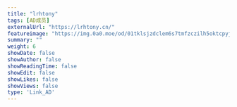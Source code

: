 ```yaml
---
title: "lrhtony"
tags: [AD成员]
externalUrl: "https://lrhtony.cn/"
featureimage: "https://img.0a0.moe/od/01tklsjzdclem6s7tmfzczilh5oktcpyji"
summary: ""
weight: 6
showDate: false
showAuthor: false
showReadingTime: false
showEdit: false
showLikes: false
showViews: false
type: 'Link_AD'
---
```

